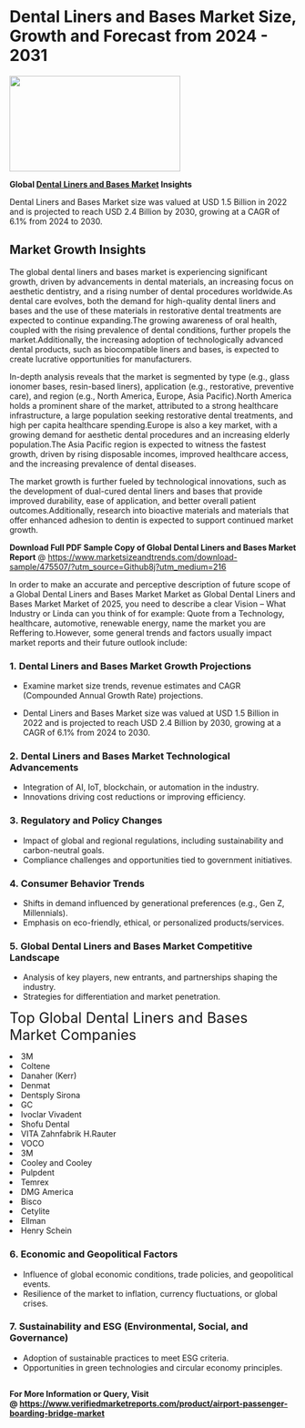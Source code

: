 <H1>Dental Liners and Bases Market Size, Growth and Forecast from 2024 - 2031</H1><img class="aligncenter size-medium wp-image-584254" src="https://thirdeyenews.in/wp-content/uploads/2024/09/Global-Market-Research-300x168.jpeg" alt="" width="300" height="168" /><p><strong>Global&nbsp;<a href="https://www.marketsizeandtrends.com/download-sample/475507/?utm_source=Github8j?utm_medium=216">Dental Liners and Bases Market</a> Insights</strong></p><p>Dental Liners and Bases Market size was valued at USD 1.5 Billion in 2022 and is projected to reach USD 2.4 Billion by 2030, growing at a CAGR of 6.1% from 2024 to 2030.</p><p><h2>Market Growth Insights</h2> <p>The global dental liners and bases market is experiencing significant growth, driven by advancements in dental materials, an increasing focus on aesthetic dentistry, and a rising number of dental procedures worldwide.As dental care evolves, both the demand for high-quality dental liners and bases and the use of these materials in restorative dental treatments are expected to continue expanding.The growing awareness of oral health, coupled with the rising prevalence of dental conditions, further propels the market.Additionally, the increasing adoption of technologically advanced dental products, such as biocompatible liners and bases, is expected to create lucrative opportunities for manufacturers.</p> <p>In-depth analysis reveals that the market is segmented by type (e.g., glass ionomer bases, resin-based liners), application (e.g., restorative, preventive care), and region (e.g., North America, Europe, Asia Pacific).North America holds a prominent share of the market, attributed to a strong healthcare infrastructure, a large population seeking restorative dental treatments, and high per capita healthcare spending.Europe is also a key market, with a growing demand for aesthetic dental procedures and an increasing elderly population.The Asia Pacific region is expected to witness the fastest growth, driven by rising disposable incomes, improved healthcare access, and the increasing prevalence of dental diseases.<p>The market growth is further fueled by technological innovations, such as the development of dual-cured dental liners and bases that provide improved durability, ease of application, and better overall patient outcomes.Additionally, research into bioactive materials and materials that offer enhanced adhesion to dentin is expected to support continued market growth.</p> <p><span class=""><strong>Download Full PDF Sample Copy of Global Dental Liners and Bases Market Report</strong> @ <a href="https://www.marketsizeandtrends.com/download-sample/475507/?utm_source=Github8j?utm_medium=216" target="_blank">https://www.marketsizeandtrends.com/download-sample/475507/?utm_source=Github8j?utm_medium=216</a></span></p><p>In order to make an accurate and perceptive description of future scope of a Global&nbsp;Dental Liners and Bases Market Market as Global&nbsp;Dental Liners and Bases Market Market of 2025, you need to describe a clear Vision &ndash; What Industry or Linda can you think of for example: Quote from a Technology, healthcare, automotive, renewable energy, name the market you are Reffering to.However, some general trends and factors usually impact market reports and their future outlook include:</p><h3>1.&nbsp;<strong>Dental Liners and Bases Market Growth Projections</strong></h3><ul><li>Examine market size trends, revenue estimates and CAGR (Compounded Annual Growth Rate) projections.</li><li><p>Dental Liners and Bases Market size was valued at USD 1.5 Billion in 2022 and is projected to reach USD 2.4 Billion by 2030, growing at a CAGR of 6.1% from 2024 to 2030.</p></li></ul><h3>2.&nbsp;<strong>Dental Liners and Bases Market Technological Advancements</strong></h3><ul><li>Integration of AI, IoT, blockchain, or automation in the industry.</li><li>Innovations driving cost reductions or improving efficiency.</li></ul><h3>3.&nbsp;<strong>Regulatory and Policy Changes</strong></h3><ul><li>Impact of global and regional regulations, including sustainability and carbon-neutral goals.</li><li>Compliance challenges and opportunities tied to government initiatives.</li></ul><h3>4.&nbsp;<strong>Consumer Behavior Trends</strong></h3><ul><li>Shifts in demand influenced by generational preferences (e.g., Gen Z, Millennials).</li><li>Emphasis on eco-friendly, ethical, or personalized products/services.</li></ul><h3>5.&nbsp;<strong>Global Dental Liners and Bases Market Competitive Landscape</strong></h3><ul><li>Analysis of key players, new entrants, and partnerships shaping the industry.</li><li>Strategies for differentiation and market penetration.</li></ul><p data-pm-slice="1 1 []"><span style="color: inherit; font-family: inherit; font-size: 25px;">Top Global Dental Liners and Bases Market Companies</span></p><div class="" data-test-id=""><p><li>3M</li><li> Coltene</li><li> Danaher (Kerr)</li><li> Denmat</li><li> Dentsply Sirona</li><li> GC</li><li> Ivoclar Vivadent</li><li> Shofu Dental</li><li> VITA Zahnfabrik H.Rauter</li><li> VOCO</li><li> 3M</li><li> Cooley and Cooley</li><li> Pulpdent</li><li> Temrex</li><li> DMG America</li><li> Bisco</li><li> Cetylite</li><li> Ellman</li><li> Henry Schein</li></p></div><h3>6.&nbsp;<strong>Economic and Geopolitical Factors</strong></h3><ul><li>Influence of global economic conditions, trade policies, and geopolitical events.</li><li>Resilience of the market to inflation, currency fluctuations, or global crises.</li></ul><h3>7.&nbsp;<strong>Sustainability and ESG (Environmental, Social, and Governance)</strong></h3><ul><li>Adoption of sustainable practices to meet ESG criteria.</li><li>Opportunities in green technologies and circular economy principles.</li></ul><h2><strong style="font-size: 14px;">For More Information or Query, Visit @&nbsp;</strong><a style="background-color: #ffffff; font-size: 14px;" href="https://www.marketsizeandtrends.com/report/dental-liners-and-bases-market/" target="_blank">https://www.verifiedmarketreports.com/product/airport-passenger-boarding-bridge-market</a></h2>